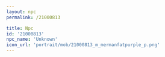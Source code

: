 ```yaml
---
layout: npc
permalink: /21000813

title: Npc
id: '21000813'
npc_name: 'Unknown'
icon_url: 'portrait/mob/21000813_m_mermanfatpurple_p.png'
---
```

